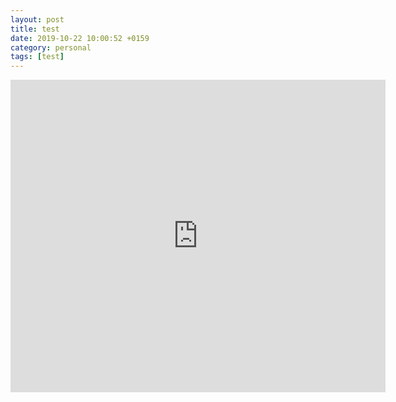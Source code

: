 ```yaml
---
layout: post
title: test
date: 2019-10-22 10:00:52 +0159
category: personal
tags: [test]
---
```


<iframe width="600" height="500" id="gmap_canvas" src="https://maps.google.com/maps?q=46.537435%2C%26.578413&t=&z=13&ie=UTF8&iwloc=&output=embed" frameborder="0" scrolling="no" marginheight="0" marginwidth="0"></iframe>

